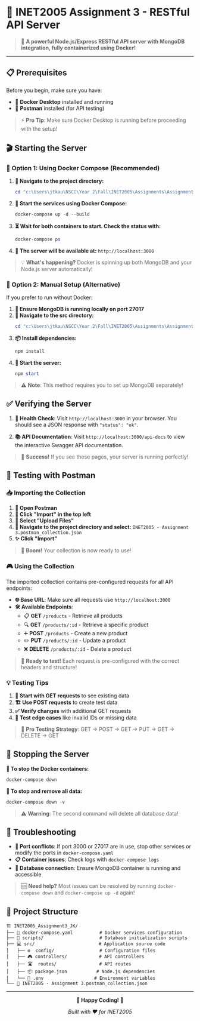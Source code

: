 # 🚀 INET2005 Assignment 3 - RESTful API Server

> 🎯 **A powerful Node.js/Express RESTful API server with MongoDB integration, fully containerized using Docker!**

---

## 📋 Prerequisites

Before you begin, make sure you have:

- 🐳 **Docker Desktop** installed and running
- 📮 **Postman** installed (for API testing)

> ⚡ **Pro Tip**: Make sure Docker Desktop is running before proceeding with the setup!

## 🎬 Starting the Server

### 🌟 Option 1: Using Docker Compose (Recommended)

1. **📂 Navigate to the project directory:**
   ```powershell
   cd "c:\Users\jtkau\NSCC\Year 2\Fall\INET2005\Assignments\Assignment_3_test\INET2005_Assignment3_JK"
   ```

2. **🚀 Start the services using Docker Compose:**
   ```powershell
   docker-compose up -d --build
   ```

3. **⏳ Wait for both containers to start. Check the status with:**
   ```powershell
   docker-compose ps
   ```

4. **🎉 The server will be available at:** `http://localhost:3000`

> 💡 **What's happening?** Docker is spinning up both MongoDB and your Node.js server automatically!

### 🔧 Option 2: Manual Setup (Alternative)

If you prefer to run without Docker:

1. **🍃 Ensure MongoDB is running locally on port 27017**
2. **📁 Navigate to the src directory:**
   ```powershell
   cd "c:\Users\jtkau\NSCC\Year 2\Fall\INET2005\Assignments\Assignment_3_test\INET2005_Assignment3_JK\src"
   ```
3. **📦 Install dependencies:**
   ```powershell
   npm install
   ```
4. **🚀 Start the server:**
   ```powershell
   npm start
   ```

> ⚠️ **Note**: This method requires you to set up MongoDB separately!

## ✅ Verifying the Server

1. **💚 Health Check**: Visit `http://localhost:3000` in your browser. You should see a JSON response with `"status": "ok"`.

2. **📚 API Documentation**: Visit `http://localhost:3000/api-docs` to view the interactive Swagger API documentation.

> 🎯 **Success!** If you see these pages, your server is running perfectly!

## 🧪 Testing with Postman

### 📥 Importing the Collection

1. **📮 Open Postman**
2. **🔽 Click "Import" in the top left**
3. **📁 Select "Upload Files"**
4. **🎯 Navigate to the project directory and select:** `INET2005 - Assignment 3.postman_collection.json`
5. **✨ Click "Import"**

> 🎉 **Boom!** Your collection is now ready to use!

### 🎮 Using the Collection

The imported collection contains pre-configured requests for all API endpoints:

- **🌐 Base URL**: Make sure all requests use `http://localhost:3000`
- **🛠️ Available Endpoints**:
  - 📋 **GET** `/products` - Retrieve all products
  - 🔍 **GET** `/products/:id` - Retrieve a specific product  
  - ➕ **POST** `/products` - Create a new product
  - ✏️ **PUT** `/products/:id` - Update a product
  - ❌ **DELETE** `/products/:id` - Delete a product

> 🎯 **Ready to test!** Each request is pre-configured with the correct headers and structure!

### 💡 Testing Tips

1. **👀 Start with GET requests** to see existing data
2. **🏗️ Use POST requests** to create test data  
3. **✅ Verify changes** with additional GET requests
4. **🧪 Test edge cases** like invalid IDs or missing data

> 🚀 **Pro Testing Strategy**: GET → POST → GET → PUT → GET → DELETE → GET

## 🛑 Stopping the Server

**🔄 To stop the Docker containers:**

```powershell
docker-compose down
```

**🧹 To stop and remove all data:**

```powershell
docker-compose down -v
```

> ⚠️ **Warning**: The second command will delete all database data!

## 🔧 Troubleshooting

- **🚪 Port conflicts**: If port 3000 or 27017 are in use, stop other services or modify the ports in `docker-compose.yaml`
- **📋 Container issues**: Check logs with `docker-compose logs`
- **🔌 Database connection**: Ensure MongoDB container is running and accessible

> 🆘 **Need help?** Most issues can be resolved by running `docker-compose down` and `docker-compose up -d` again!

## 📁 Project Structure

```
🏗️ INET2005_Assignment3_JK/
├── 🐳 docker-compose.yaml          # Docker services configuration
├── 📜 scripts/                     # Database initialization scripts  
├── 💻 src/                        # Application source code
│   ├── ⚙️  config/                 # Configuration files
│   ├── 🎮 controllers/            # API controllers
│   ├── 🛣️  routes/                # API routes
│   ├── 📦 package.json           # Node.js dependencies
│   └── 🔐 .env                   # Environment variables
└── 📮 INET2005 - Assignment 3.postman_collection.json
```

---

<div align="center">

**🎉 Happy Coding! 🎉**

*Built with ❤️ for INET2005*

</div>
